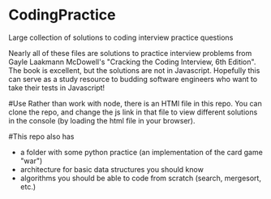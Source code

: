 # CodingPractice
Large collection of solutions to coding interview practice questions

Nearly all of these files are solutions to practice interview problems from Gayle Laakmann McDowell's "Cracking the Coding Interview, 6th Edition".
The book is excellent, but the solutions are not in Javascript. Hopefully this can serve as a study resource to budding software engineers who want to take their tests in Javascript!

#Use
Rather than work with node, there is an HTMl file in this repo. You can clone the repo, and change the js link in that file to view different solutions in the console (by loading the html file in your browser).

#This repo also has
- a folder with some python practice (an implementation of the card game "war")
- architecture for basic data structures you should know
- algorithms you should be able to code from scratch (search, mergesort, etc.)
